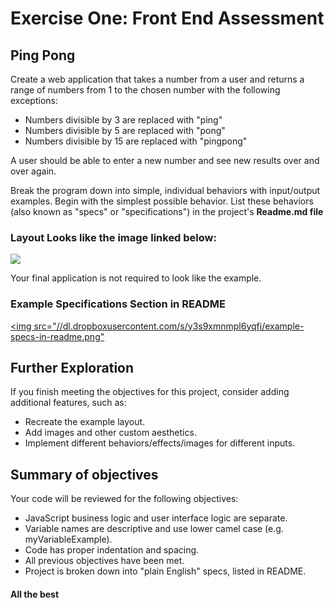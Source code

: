 # Exercise One: Front End Assessment

## Ping Pong

Create a web application that takes a number from a user and returns a range of numbers from 1 to the chosen number with the following exceptions:

- Numbers divisible by 3 are replaced with "ping"
- Numbers divisible by 5 are replaced with "pong"
- Numbers divisible by 15 are replaced with "pingpong"

A user should be able to enter a new number and see new results over and over again.

Break the program down into simple, individual behaviors with input/output examples. Begin with the simplest possible behavior. List these behaviors (also known as "specs" or "specifications") in the project's **Readme.md file**

### Layout Looks like the image linked below:
[<img src="https://www.dropbox.com/s/hw7lgqaf3ng362u/ping-pong-layout-webshot.png?raw=1">](Layout)

Your final application is not required to look like the example.

### Example Specifications Section in README
[<img src="//dl.dropboxusercontent.com/s/y3s9xmnmpl6yqfi/example-specs-in-readme.png"](Specifications)

## Further Exploration
If you finish meeting the objectives for this project, consider adding additional features, such as:

- Recreate the example layout.
- Add images and other custom aesthetics.
- Implement different behaviors/effects/images for different inputs.

## Summary of objectives
Your code will be reviewed for the following objectives:

- JavaScript business logic and user interface logic are separate.
- Variable names are descriptive and use lower camel case (e.g. myVariableExample).
- Code has proper indentation and spacing.
- All previous objectives have been met.
- Project is broken down into "plain English" specs, listed in README.


#### All the best
